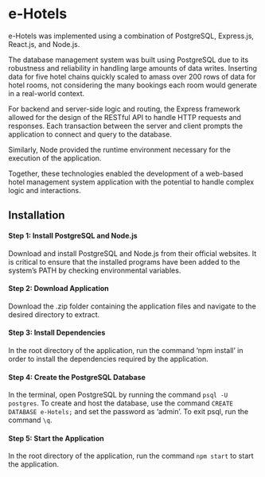 # e-Hotels
e-Hotels was implemented using a combination of PostgreSQL, Express.js, React.js, and Node.js. 

The database management system was built using PostgreSQL due to its robustness and reliability in handling large amounts of data writes. Inserting data for five hotel chains quickly scaled to amass over 200 rows of data for hotel rooms, not considering the many bookings each room would generate in a real-world context.

For backend and server-side logic and routing, the Express framework allowed for the design of the RESTful API to handle HTTP requests and responses. Each transaction between the server and client prompts the application to connect and query to the database.

Similarly, Node provided the runtime environment necessary for the execution of the application.

Together, these technologies enabled the development of a web-based hotel management system application with the potential to handle complex logic and interactions.


## Installation
#### Step 1: Install PostgreSQL and Node.js
Download and install PostgreSQL and Node.js from their official websites.
It is critical to ensure that the installed programs have been added to the system’s PATH by checking environmental variables.
#### Step 2: Download Application
Download the .zip folder containing the application files and navigate to the desired directory to extract.
#### Step 3: Install Dependencies
In the root directory of the application, run the command ‘npm install’ in order to install the dependencies required by the application.
#### Step 4: Create the PostgreSQL Database
In the terminal, open PostgreSQL by running the command `psql -U postgres`.
To create and host the database, use the command `CREATE DATABASE e-Hotels;` and set the password as ‘admin’.
To exit psql, run the command `\q`.
#### Step 5: Start the Application
In the root directory of the application, run the command `npm start` to start the application.
